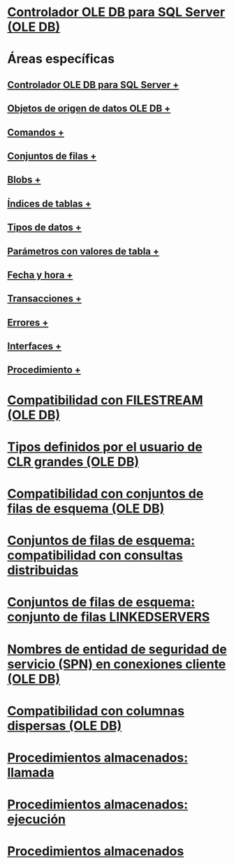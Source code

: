 # [Controlador OLE DB para SQL Server (OLE DB)](oledb-driver-for-sql-server-ole-db.md)

# Áreas específicas
## [Controlador OLE DB para SQL Server +](../../oledb/ole-db-driver/creating-a-oledb-driver-for-sql-server-application.md)
## [Objetos de origen de datos OLE DB +](../../oledb/ole-db-data-source-objects/data-source-objects-ole-db.md)
## [Comandos +](../../oledb/ole-db-commands/commands.md)
## [Conjuntos de filas +](../../oledb/ole-db-rowsets/rowsets.md)
## [Blobs +](../../oledb/ole-db-blobs/blobs-and-ole-objects.md)
## [Índices de tablas +](../../oledb/ole-db-tables-indexes/tables-and-indexes.md)
## [Tipos de datos +](../../oledb/ole-db-data-types/data-types-ole-db.md)
## [Parámetros con valores de tabla +](../../oledb/ole-db-table-valued-parameters/table-valued-parameters-ole-db.md)
## [Fecha y hora +](../../oledb/ole-db-date-time/date-and-time-improvements-ole-db.md)
## [Transacciones +](../../oledb/ole-db-transactions/transactions.md)
## [Errores +](../../oledb/ole-db-errors/errors.md)
## [Interfaces +](../../oledb/ole-db-interfaces/oledb-driver-for-sql-server-ole-db-interfaces.md)
## [Procedimiento +](../../oledb/ole-db-how-to/ole-db-how-to-topics.md)

# [Compatibilidad con FILESTREAM (OLE DB)](filestream-support-ole-db.md)
# [Tipos definidos por el usuario de CLR grandes (OLE DB)](large-clr-user-defined-types-ole-db.md)
# [Compatibilidad con conjuntos de filas de esquema (OLE DB)](schema-rowset-support-ole-db.md)
# [Conjuntos de filas de esquema: compatibilidad con consultas distribuidas](schema-rowsets-distributed-query-support.md)
# [Conjuntos de filas de esquema: conjunto de filas LINKEDSERVERS](schema-rowsets-linkedservers-rowset.md)
# [Nombres de entidad de seguridad de servicio (SPN) en conexiones cliente (OLE DB)](service-principal-names-spns-in-client-connections-ole-db.md)
# [Compatibilidad con columnas dispersas (OLE DB)](sparse-columns-support-ole-db.md)
# [Procedimientos almacenados: llamada](stored-procedures-calling.md)
# [Procedimientos almacenados: ejecución](stored-procedures-running.md)
# [Procedimientos almacenados](stored-procedures.md)
